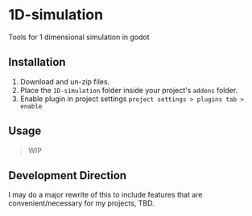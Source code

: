 # 1D-simulation
Tools for 1 dimensional simulation in godot

## Installation
1. Download and un-zip files.
2. Place the `1D-simulation` folder inside your project's `addons` folder.
3. Enable plugin in project settings `project settings > plugins tab > enable`

## Usage
>WIP

## Development Direction
I may do a major rewrite of this to include features that are convenient/necessary for my projects, TBD.
